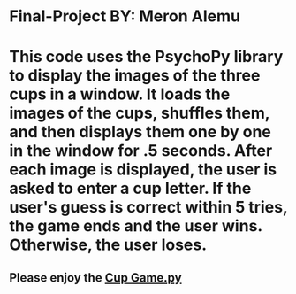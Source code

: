 # Final-Project BY: Meron Alemu

# This code uses the PsychoPy library to display the images of the three cups in a window. It loads the images of the cups, shuffles them, and then displays them one by one in the window for .5 seconds. After each image is displayed, the user is asked to enter a cup letter. If the user's guess is correct within 5 tries, the game ends and the user wins. Otherwise, the user loses.

## Please enjoy the [Cup Game.py](https://github.com/meronalemu101/Final-Project/blob/main/CupGame.py)



